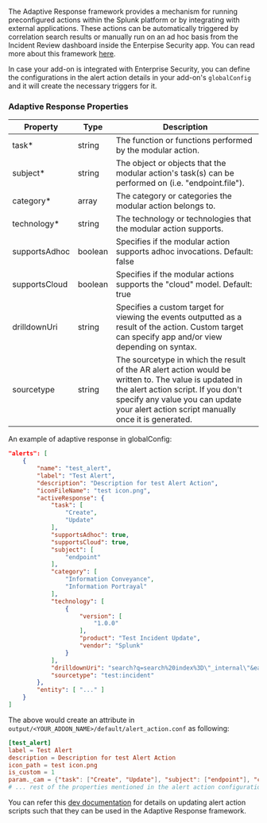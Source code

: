 The Adaptive Response framework provides a mechanism for running preconfigured actions
within the Splunk platform or by integrating with external applications. 
These actions can be automatically triggered by correlation search results or manually
run on an ad hoc basis from the Incident Review dashboard inside the Enterpise Security app. You can read more about this framework [here](https://docs.splunk.com/Documentation/ES/latest/Admin/Setupadaptiveresponse).

In case your add-on is integrated with Enterprise Security, you can define the configurations in 
the alert action details in your add-on's `globalConfig` and it will create the necessary triggers for it.


### Adaptive Response Properties


| Property                                                                  | Type   | Description                                                                                            |
|---------------------------------------------------------------------------|--------|--------------------------------------------------------------------------------------------------------|
| task<span class="required-asterisk">\*</span>    | string | The function or functions performed by the modular action.|
| subject<span class="required-asterisk">\*</span>    | string | The object or objects that the modular action's task(s) can be performed on (i.e. "endpoint.file"). |
| category<span class="required-asterisk">\*</span>    | array | The category or categories the modular action belongs to. |
| technology<span class="required-asterisk">\*</span>    | string | The technology or technologies that the modular action supports. |
| supportsAdhoc    | boolean | Specifies if the modular action supports adhoc invocations. Default: false |
| supportsCloud    | boolean | Specifies if the modular actions supports the "cloud" model. Default: true |
| drilldownUri    | string | Specifies a custom target for viewing the events outputted as a result of the action. Custom target can specify app and/or view depending on syntax. |
| sourcetype    | string | The sourcetype in which the result of the AR alert action would be written to. The value is updated in the alert action script. If you don't specify any value you can update your alert action script manually once it is generated. |

An example of adaptive response in globalConfig:

```json
"alerts": [
    {
        "name": "test_alert",
        "label": "Test Alert",
        "description": "Description for test Alert Action",
        "iconFileName": "test icon.png",
        "activeResponse": {
            "task": [
                "Create",
                "Update"
            ],
            "supportsAdhoc": true,
            "supportsCloud": true,
            "subject": [
                "endpoint"
            ],
            "category": [
                "Information Conveyance",
                "Information Portrayal"
            ],
            "technology": [
                {
                    "version": [
                        "1.0.0"
                    ],
                    "product": "Test Incident Update",
                    "vendor": "Splunk"
                }
            ],
            "drilldownUri": "search?q=search%20index%3D\"_internal\"&earliest=0&latest=",
            "sourcetype": "test:incident"
        },
        "entity": [ "..." ]
    }
]
```

The above would create an attribute in `output/<YOUR_ADDON_NAME>/default/alert_action.conf` as following:
```conf
[test_alert]
label = Test Alert
description = Description for test Alert Action
icon_path = test icon.png
is_custom = 1
param._cam = {"task": ["Create", "Update"], "subject": ["endpoint"], "category": ["Information Conveyance", "Information Portrayal"], "technology": [{"version": ["1.0.0"], "product": "Test Incident Update", "vendor": "Splunk"}], "supports_adhoc": true, "supports_cloud": true, "drilldown_uri": "search?q=search%20index%3D\"_internal\"&earliest=0&latest="}
# ... rest of the properties mentioned in the alert action configuration
```

You can refer this [dev documentation](https://dev.splunk.com/enterprise/docs/devtools/enterprisesecurity/adaptiveresponseframework) for details on updating alert action scripts such that they can be used in the Adaptive Response framework.
